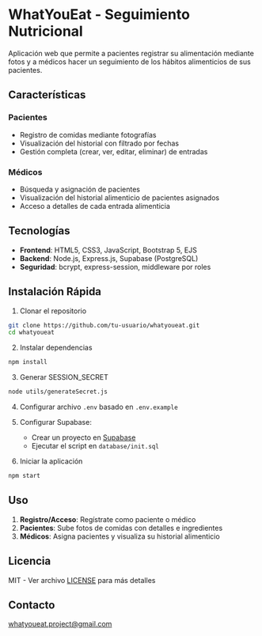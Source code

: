 # WhatYouEat - Seguimiento Nutricional

Aplicación web que permite a pacientes registrar su alimentación mediante fotos y a médicos hacer un seguimiento de los hábitos alimenticios de sus pacientes.

## Características

### Pacientes
- Registro de comidas mediante fotografías
- Visualización del historial con filtrado por fechas
- Gestión completa (crear, ver, editar, eliminar) de entradas

### Médicos
- Búsqueda y asignación de pacientes
- Visualización del historial alimenticio de pacientes asignados
- Acceso a detalles de cada entrada alimenticia

## Tecnologías

- **Frontend**: HTML5, CSS3, JavaScript, Bootstrap 5, EJS
- **Backend**: Node.js, Express.js, Supabase (PostgreSQL)
- **Seguridad**: bcrypt, express-session, middleware por roles

## Instalación Rápida

1. Clonar el repositorio
```bash
git clone https://github.com/tu-usuario/whatyoueat.git
cd whatyoueat
```

2. Instalar dependencias
```bash
npm install
```

3. Generar SESSION_SECRET
```bash
node utils/generateSecret.js
```

4. Configurar archivo `.env` basado en `.env.example`

5. Configurar Supabase:
   - Crear un proyecto en [Supabase](https://supabase.com/)
   - Ejecutar el script en `database/init.sql`

6. Iniciar la aplicación
```bash
npm start
```

## Uso

1. **Registro/Acceso**: Regístrate como paciente o médico
2. **Pacientes**: Sube fotos de comidas con detalles e ingredientes
3. **Médicos**: Asigna pacientes y visualiza su historial alimenticio

## Licencia

MIT - Ver archivo [LICENSE](LICENSE) para más detalles

## Contacto

whatyoueat.project@gmail.com

